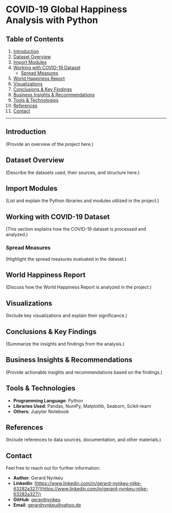 # COVID-19 Global Happiness Analysis with Python

## Table of Contents
1. [Introduction](#introduction)
2. [Dataset Overview](#dataset-overview)
3. [Import Modules](#import-modules)
4. [Working with COVID-19 Dataset](#working-with-covid-19-dataset)
   - [Spread Measures](#spread-measures)
5. [World Happiness Report](#world-happiness-report)
6. [Visualizations](#visualizations)
7. [Conclusions & Key Findings](#conclusions--key-findings)
8. [Business Insights & Recommendations](#business-insights--recommendations)
9. [Tools & Technologies](#tools--technologies)
10. [References](#references)
11. [Contact](#contact)

---

## Introduction
(Provide an overview of the project here.)

## Dataset Overview
(Describe the datasets used, their sources, and structure here.)

## Import Modules
(List and explain the Python libraries and modules utilized in the project.)

## Working with COVID-19 Dataset
(This section explains how the COVID-19 dataset is processed and analyzed.)

### Spread Measures
(Highlight the spread measures evaluated in the dataset.)

## World Happiness Report
(Discuss how the World Happiness Report is analyzed in the project.)

## Visualizations
(Include key visualizations and explain their significance.)

## Conclusions & Key Findings
(Summarize the insights and findings from the analysis.)

## Business Insights & Recommendations
(Provide actionable insights and recommendations based on the findings.)

## Tools & Technologies
- **Programming Language**: Python
- **Libraries Used**: Pandas, NumPy, Matplotlib, Seaborn, Scikit-learn
- **Others**: Jupyter Notebook

## References
(Include references to data sources, documentation, and other materials.)

## Contact
Feel free to reach out for further information:

- **Author**: Gerard Nynkeu  
- **LinkedIn**: [https://www.linkedin.com/in/gerard-nynkeu-njike-63282a327/](https://www.linkedin.com/in/gerard-nynkeu-njike-63282a327/)  
- **GitHub**: [gerardnynkeu](https://github.com/gerardnynkeu)  
- **Email**: [gerardnynkeu@yahoo.de](mailto:gerardnynkeu@yahoo.de)
